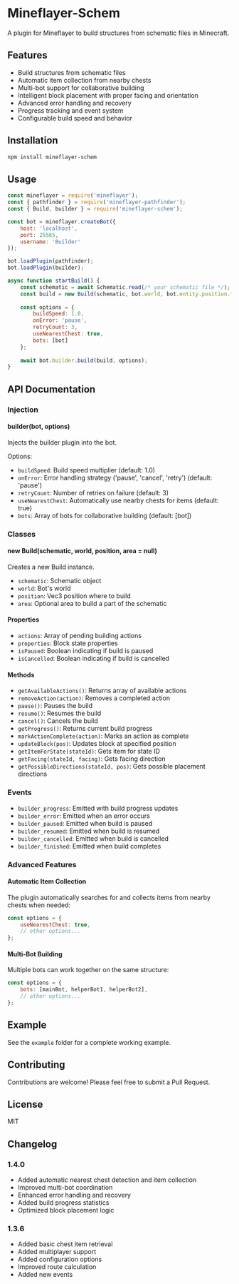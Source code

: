 # Mineflayer-Schem

A plugin for Mineflayer to build structures from schematic files in Minecraft.

## Features

- Build structures from schematic files
- Automatic item collection from nearby chests
- Multi-bot support for collaborative building
- Intelligent block placement with proper facing and orientation
- Advanced error handling and recovery
- Progress tracking and event system
- Configurable build speed and behavior

## Installation

```bash
npm install mineflayer-schem
```

## Usage

```javascript
const mineflayer = require('mineflayer');
const { pathfinder } = require('mineflayer-pathfinder');
const { Build, builder } = require('mineflayer-schem');

const bot = mineflayer.createBot({
    host: 'localhost',
    port: 25565,
    username: 'Builder'
});

bot.loadPlugin(pathfinder);
bot.loadPlugin(builder);

async function startBuild() {
    const schematic = await Schematic.read(/* your schematic file */);
    const build = new Build(schematic, bot.world, bot.entity.position.floored());
    
    const options = {
        buildSpeed: 1.0,
        onError: 'pause',
        retryCount: 3,
        useNearestChest: true,
        bots: [bot]
    };
    
    await bot.builder.build(build, options);
}
```

## API Documentation

### Injection

#### builder(bot, options)
Injects the builder plugin into the bot.

Options:
- `buildSpeed`: Build speed multiplier (default: 1.0)
- `onError`: Error handling strategy ('pause', 'cancel', 'retry') (default: 'pause')
- `retryCount`: Number of retries on failure (default: 3)
- `useNearestChest`: Automatically use nearby chests for items (default: true)
- `bots`: Array of bots for collaborative building (default: [bot])

### Classes

#### new Build(schematic, world, position, area = null)
Creates a new Build instance.
- `schematic`: Schematic object
- `world`: Bot's world
- `position`: Vec3 position where to build
- `area`: Optional area to build a part of the schematic

#### Properties
- `actions`: Array of pending building actions
- `properties`: Block state properties
- `isPaused`: Boolean indicating if build is paused
- `isCancelled`: Boolean indicating if build is cancelled

#### Methods
- `getAvailableActions()`: Returns array of available actions
- `removeAction(action)`: Removes a completed action
- `pause()`: Pauses the build
- `resume()`: Resumes the build
- `cancel()`: Cancels the build
- `getProgress()`: Returns current build progress
- `markActionComplete(action)`: Marks an action as complete
- `updateBlock(pos)`: Updates block at specified position
- `getItemForState(stateId)`: Gets item for state ID
- `getFacing(stateId, facing)`: Gets facing direction
- `getPossibleDirections(stateId, pos)`: Gets possible placement directions

### Events

- `builder_progress`: Emitted with build progress updates
- `builder_error`: Emitted when an error occurs
- `builder_paused`: Emitted when build is paused
- `builder_resumed`: Emitted when build is resumed
- `builder_cancelled`: Emitted when build is cancelled
- `builder_finished`: Emitted when build completes

### Advanced Features

#### Automatic Item Collection
The plugin automatically searches for and collects items from nearby chests when needed:
```javascript
const options = {
    useNearestChest: true,
    // other options...
};
```

#### Multi-Bot Building
Multiple bots can work together on the same structure:
```javascript
const options = {
    bots: [mainBot, helperBot1, helperBot2],
    // other options...
};
```

## Example

See the `example` folder for a complete working example.

## Contributing

Contributions are welcome! Please feel free to submit a Pull Request.

## License

MIT

## Changelog

### 1.4.0
- Added automatic nearest chest detection and item collection
- Improved multi-bot coordination
- Enhanced error handling and recovery
- Added build progress statistics
- Optimized block placement logic

### 1.3.6
- Added basic chest item retrieval
- Added multiplayer support
- Added configuration options
- Improved route calculation
- Added new events
